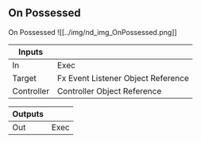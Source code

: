 ## On Possessed
On Possessed
![[../img/nd_img_OnPossessed.png]]

|Inputs||
|--|--|
| In | Exec |
| Target | Fx Event Listener Object Reference |
| Controller | Controller Object Reference |

|Outputs||
|--|--|
| Out | Exec |
